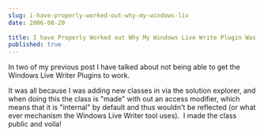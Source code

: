 ```yaml
---
slug: i-have-properly-worked-out-why-my-windows-liv
date: 2006-08-20
 
title: I have Properly Worked out Why My Windows Live Write Plugin Was Not Working
published: true
---
```

<p>In two of my previous post I have talked about not being able to get the Windows Live Writer Plugins to work.</p> <p>It was all because I was adding new classes in via the solution explorer, and when doing this the class is "made" with out an access modifier, which means that it is "internal" by default and thus wouldn't be reflected (or what ever mechanism the Windows Live Writer tool uses).  I made the class public and voila!</p><div class="blogger-post-footer"><img class="posterous_download_image" src="https://blogger.googleusercontent.com/tracker/8109338-115606983664485205?l=www.kinlan.co.uk%2Findex.html" height="1" alt="" width="1" /></div>


